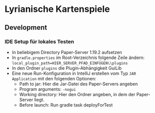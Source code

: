# Lyrianische Kartenspiele
## Development
### IDE Setup für lokales Testen
* In beliebigem Directory Paper-Server 1.19.2 aufsetzen
* In `gradle.properties` im Root-Verzeichnis folgende Zeile ändern: `local_plugin_path=HIER_SERVER_PFAD_EINFÜGEN\\plugins`
* In den Ordner `plugins` die Plugin-Abhängigkeit GuiLib
* Eine neue Run-Konfiguration in IntelliJ erstellen vom Typ `JAR Application` mit den folgenden Optionen:
  * Path to jar: Hier die Jar-Datei des Paper-Servers angeben
  * Program arguments: `-nogui`
  * Working directory: Hier den Ordner angeben, in dem der Paper-Server liegt.
  * Before launch: Run gradle task deployForTest